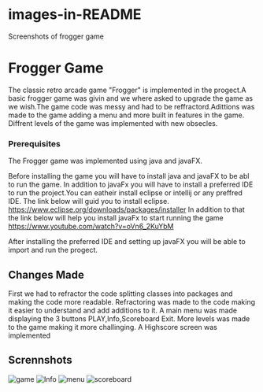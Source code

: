 # images-in-README
Screenshots of frogger game
# Frogger Game
The classic retro arcade game "Frogger" is implemented in the progect.A basic frogger game was givin and we where asked to upgrade the game as we wish.The game code was messy and had to be reffractord.Adittions was made to the game adding a menu and more built in features in the game. Diffrent levels of the game was implemented with new obsecles. 

### Prerequisites

The Frogger game was implemented using java and javaFX. 

Before installing the game you will have to install java and javaFX to be abl to run the game.
In addition to javaFx you will have to install a preferred IDE to run the project.You can eatheir install eclipse or intellij or any preffred IDE.
The link below will guid you to install eclipse.
https://www.eclipse.org/downloads/packages/installer
In addition to that the link below will help you install javaFx to start running the game
https://www.youtube.com/watch?v=oVn6_2KuYbM

After installing the preferred IDE and setting up javaFX you will be able to import and run the progect. 

## Changes Made
First we had to refractor the code splitting classes into packages and making the code more readable. Refractoring was made to the code making it easier to understand and add additions to it.
A main menu was made displaying the 3 buttons PLAY,Info,Scoreboard Exit.
More levels was made to the game making it more challinging.
A Highscore screen was implemented


## Scrennshots
![game](https://user-images.githubusercontent.com/58915587/102675843-9a5a0e80-41a3-11eb-9ccf-7d547480ebe2.PNG)
![Info](https://user-images.githubusercontent.com/58915587/102675870-b6f64680-41a3-11eb-800d-fb8de2f9b795.PNG)
![menu](https://user-images.githubusercontent.com/58915587/102675882-c5446280-41a3-11eb-8947-fb097e3298a5.PNG)
![scoreboard](https://user-images.githubusercontent.com/58915587/102675893-cffef780-41a3-11eb-8783-f065518ed4e7.PNG)




